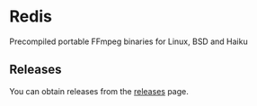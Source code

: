# Redis

Precompiled portable FFmpeg binaries for Linux, BSD and Haiku

## Releases

You can obtain releases from the [releases](https://github.com/AmanoTeam/Redis-Builds/releases) page.
